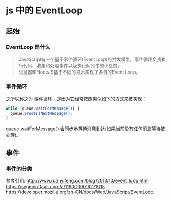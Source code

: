 # js 中的 EventLoop

## 起始
### EventLoop 是什么
> JavaScript有一个基于事件循环(EventLoop)的并发模型，事件循环负责执行代码、收集和处理事件以及执行队列中的子任务。  
> 浏览器和NodeJS基于不同的技术实现了各自的Event Loop。

### 事件循环
之所以称之为 事件循环，是因为它经常按照类似如下的方式来被实现：
```js
while (queue.waitForMessage()) {
  queue.processNextMessage();
}
```
queue.waitForMessage() 会同步地等待消息到达(如果当前没有任何消息等待被处理)。

## 事件
### 事件的分类

参考引用:
http://www.ruanyifeng.com/blog/2013/10/event_loop.html
https://segmentfault.com/a/1190000016278115
https://developer.mozilla.org/zh-CN/docs/Web/JavaScript/EventLoop
